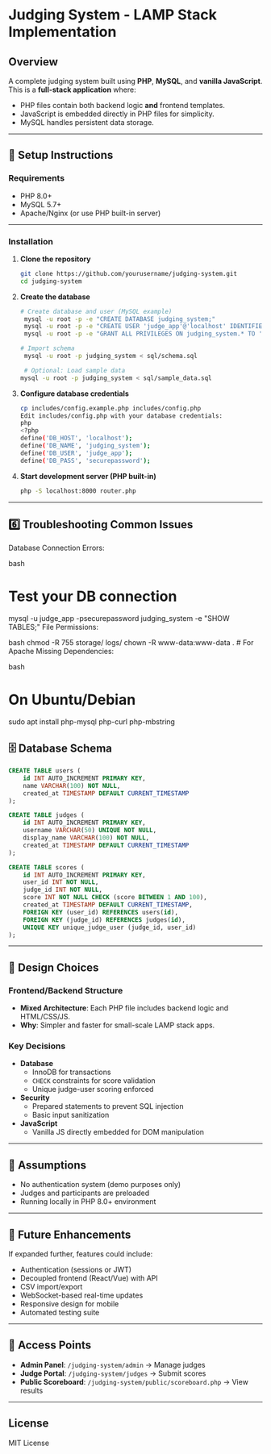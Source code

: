 # Judging System - LAMP Stack Implementation

## Overview
A complete judging system built using **PHP**, **MySQL**, and **vanilla JavaScript**. This is a **full-stack application** where:

- PHP files contain both backend logic **and** frontend templates.
- JavaScript is embedded directly in PHP files for simplicity.
- MySQL handles persistent data storage.

---

## 🔧 Setup Instructions

### Requirements
- PHP 8.0+
- MySQL 5.7+
- Apache/Nginx (or use PHP built-in server)

---

### Installation

1. **Clone the repository**
   ```bash
   git clone https://github.com/yourusername/judging-system.git
   cd judging-system
   ```

2. **Create the database**
   ```bash
   # Create database and user (MySQL example)
    mysql -u root -p -e "CREATE DATABASE judging_system;"
    mysql -u root -p -e "CREATE USER 'judge_app'@'localhost' IDENTIFIED BY 'securepassword';"
    mysql -u root -p -e "GRANT ALL PRIVILEGES ON judging_system.* TO 'judge_app'@'localhost';" 

   # Import schema
    mysql -u root -p judging_system < sql/schema.sql

    # Optional: Load sample data
   mysql -u root -p judging_system < sql/sample_data.sql

   ```

3. **Configure database credentials**
   ```bash
   cp includes/config.example.php includes/config.php
   Edit includes/config.php with your database credentials:
   php
   <?php
   define('DB_HOST', 'localhost');
   define('DB_NAME', 'judging_system');
   define('DB_USER', 'judge_app');
   define('DB_PASS', 'securepassword');
   
   ```

4. **Start development server (PHP built-in)**
   ```bash
   php -S localhost:8000 router.php
   ```

---
## 6️⃣ Troubleshooting Common Issues
Database Connection Errors:

bash
# Test your DB connection
mysql -u judge_app -psecurepassword judging_system -e "SHOW TABLES;"
File Permissions:

bash
chmod -R 755 storage/ logs/
chown -R www-data:www-data .  # For Apache
Missing Dependencies:

bash
# On Ubuntu/Debian
sudo apt install php-mysql php-curl php-mbstring


## 🗄️ Database Schema

```sql
CREATE TABLE users (
    id INT AUTO_INCREMENT PRIMARY KEY,
    name VARCHAR(100) NOT NULL,
    created_at TIMESTAMP DEFAULT CURRENT_TIMESTAMP
);

CREATE TABLE judges (
    id INT AUTO_INCREMENT PRIMARY KEY,
    username VARCHAR(50) UNIQUE NOT NULL,
    display_name VARCHAR(100) NOT NULL,
    created_at TIMESTAMP DEFAULT CURRENT_TIMESTAMP
);

CREATE TABLE scores (
    id INT AUTO_INCREMENT PRIMARY KEY,
    user_id INT NOT NULL,
    judge_id INT NOT NULL,
    score INT NOT NULL CHECK (score BETWEEN 1 AND 100),
    created_at TIMESTAMP DEFAULT CURRENT_TIMESTAMP,
    FOREIGN KEY (user_id) REFERENCES users(id),
    FOREIGN KEY (judge_id) REFERENCES judges(id),
    UNIQUE KEY unique_judge_user (judge_id, user_id)
);
```

---

## 🎨 Design Choices

### Frontend/Backend Structure
- **Mixed Architecture**: Each PHP file includes backend logic and HTML/CSS/JS.
- **Why**: Simpler and faster for small-scale LAMP stack apps.

### Key Decisions
- **Database**
  - InnoDB for transactions
  - `CHECK` constraints for score validation
  - Unique judge-user scoring enforced
- **Security**
  - Prepared statements to prevent SQL injection
  - Basic input sanitization
- **JavaScript**
  - Vanilla JS directly embedded for DOM manipulation

---

## 🤔 Assumptions
- No authentication system (demo purposes only)
- Judges and participants are preloaded
- Running locally in PHP 8.0+ environment

---

## 🚀 Future Enhancements
If expanded further, features could include:
- Authentication (sessions or JWT)
- Decoupled frontend (React/Vue) with API
- CSV import/export
- WebSocket-based real-time updates
- Responsive design for mobile
- Automated testing suite

---



## 🔗 Access Points

- **Admin Panel**: `/judging-system/admin` → Manage judges
- **Judge Portal**: `/judging-system/judges` → Submit scores
- **Public Scoreboard**: `/judging-system/public/scoreboard.php` → View results

---

## License
MIT License